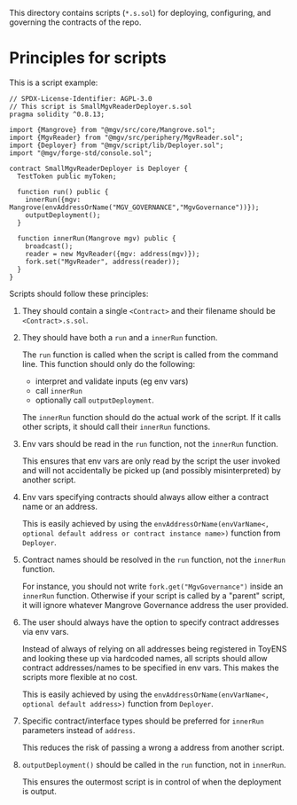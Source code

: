 This directory contains scripts (`*.s.sol`) for deploying, configuring, and governing the contracts of the repo.

# Principles for scripts

This is a script example:

```solidity
// SPDX-License-Identifier:	AGPL-3.0
// This script is SmallMgvReaderDeployer.s.sol
pragma solidity ^0.8.13;

import {Mangrove} from "@mgv/src/core/Mangrove.sol";
import {MgvReader} from "@mgv/src/periphery/MgvReader.sol";
import {Deployer} from "@mgv/script/lib/Deployer.sol";
import "@mgv/forge-std/console.sol";

contract SmallMgvReaderDeployer is Deployer {
  TestToken public myToken;

  function run() public {
    innerRun({mgv: Mangrove(envAddressOrName("MGV_GOVERNANCE","MgvGovernance"))});
    outputDeployment();
  }

  function innerRun(Mangrove mgv) public {
    broadcast();
    reader = new MgvReader({mgv: address(mgv)});
    fork.set("MgvReader", address(reader));
  }
}
```

Scripts should follow these principles:

1. They should contain a single `<Contract>` and their filename should be `<Contract>.s.sol`.

2. They should have both a `run` and a `innerRun` function.

   The `run` function is called when the script is called from the command line. This function should only do the following:

   - interpret and validate inputs (eg env vars)
   - call `innerRun`
   - optionally call `outputDeployment`.

   The `innerRun` function should do the actual work of the script. If it calls other scripts, it should call their `innerRun` functions.
   &nbsp;

3. Env vars should be read in the `run` function, not the `innerRun` function.

   This ensures that env vars are only read by the script the user invoked and will not accidentally be picked up (and possibly misinterpreted) by another script.

4. Env vars specifying contracts should always allow either a contract name or an address.

   This is easily achieved by using the `envAddressOrName(envVarName<, optional default address or contract instance name>)` function from `Deployer`.

5. Contract names should be resolved in the `run` function, not the `innerRun` function.

   For instance, you should not write `fork.get("MgvGovernance")` inside an `innerRun` function. Otherwise if your script is called by a "parent" script, it will ignore whatever Mangrove Governance address the user provided.

6. The user should always have the option to specify contract addresses via env vars.

   Instead of always of relying on all addresses being registered in ToyENS and looking these up via hardcoded names, all scripts should allow contract addresses/names to be specified in env vars. This makes the scripts more flexible at no cost.

   This is easily achieved by using the `envAddressOrName(envVarName<, optional default address>)` function from `Deployer`.

7. Specific contract/interface types should be preferred for `innerRun` parameters instead of `address`.

   This reduces the risk of passing a wrong a address from another script.

8. `outputDeployment()` should be called in the `run` function, not in `innerRun`.

   This ensures the outermost script is in control of when the deployment is output.
